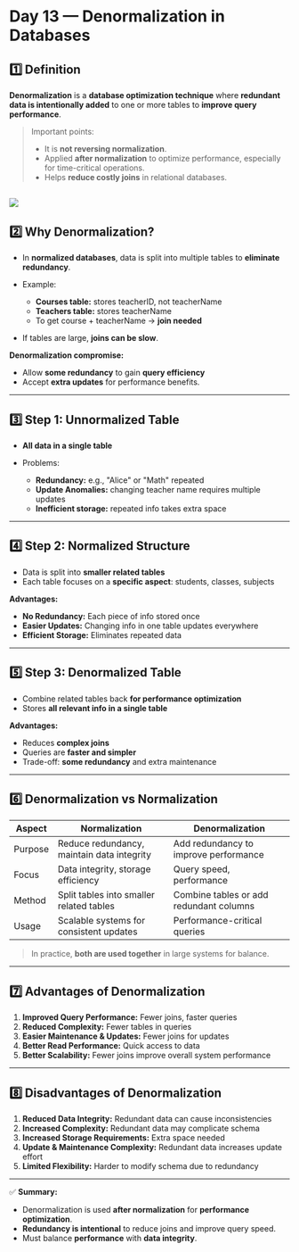 # **Day 13 — Denormalization in Databases**

## **1️⃣ Definition**

**Denormalization** is a **database optimization technique** where **redundant data is intentionally added** to one or more tables to **improve query performance**.

> Important points:
>
> * It is **not reversing normalization**.
> * Applied **after normalization** to optimize performance, especially for time-critical operations.
> * Helps **reduce costly joins** in relational databases.

![](https://media.geeksforgeeks.org/wp-content/uploads/20250118164445027490/denormalization-1024.webp)
---

## **2️⃣ Why Denormalization?**

* In **normalized databases**, data is split into multiple tables to **eliminate redundancy**.
* Example:

  * **Courses table:** stores teacherID, not teacherName
  * **Teachers table:** stores teacherName
  * To get course + teacherName → **join needed**
* If tables are large, **joins can be slow**.

**Denormalization compromise:**

* Allow **some redundancy** to gain **query efficiency**
* Accept **extra updates** for performance benefits.

---

## **3️⃣ Step 1: Unnormalized Table**

* **All data in a single table**
* Problems:

  * **Redundancy:** e.g., "Alice" or "Math" repeated
  * **Update Anomalies:** changing teacher name requires multiple updates
  * **Inefficient storage:** repeated info takes extra space

---

## **4️⃣ Step 2: Normalized Structure**

* Data is split into **smaller related tables**
* Each table focuses on a **specific aspect**: students, classes, subjects

**Advantages:**

* **No Redundancy:** Each piece of info stored once
* **Easier Updates:** Changing info in one table updates everywhere
* **Efficient Storage:** Eliminates repeated data

---

## **5️⃣ Step 3: Denormalized Table**

* Combine related tables back **for performance optimization**
* Stores **all relevant info in a single table**

**Advantages:**

* Reduces **complex joins**
* Queries are **faster and simpler**
* Trade-off: **some redundancy** and extra maintenance

---

## **6️⃣ Denormalization vs Normalization**

| Aspect  | Normalization                              | Denormalization                         |
| ------- | ------------------------------------------ | --------------------------------------- |
| Purpose | Reduce redundancy, maintain data integrity | Add redundancy to improve performance   |
| Focus   | Data integrity, storage efficiency         | Query speed, performance                |
| Method  | Split tables into smaller related tables   | Combine tables or add redundant columns |
| Usage   | Scalable systems for consistent updates    | Performance-critical queries            |

> In practice, **both are used together** in large systems for balance.

---

## **7️⃣ Advantages of Denormalization**

1. **Improved Query Performance:** Fewer joins, faster queries
2. **Reduced Complexity:** Fewer tables in queries
3. **Easier Maintenance & Updates:** Fewer joins for updates
4. **Better Read Performance:** Quick access to data
5. **Better Scalability:** Fewer joins improve overall system performance

---

## **8️⃣ Disadvantages of Denormalization**

1. **Reduced Data Integrity:** Redundant data can cause inconsistencies
2. **Increased Complexity:** Redundant data may complicate schema
3. **Increased Storage Requirements:** Extra space needed
4. **Update & Maintenance Complexity:** Redundant data increases update effort
5. **Limited Flexibility:** Harder to modify schema due to redundancy

---

✅ **Summary:**

* Denormalization is used **after normalization** for **performance optimization**.
* **Redundancy is intentional** to reduce joins and improve query speed.
* Must balance **performance** with **data integrity**.
